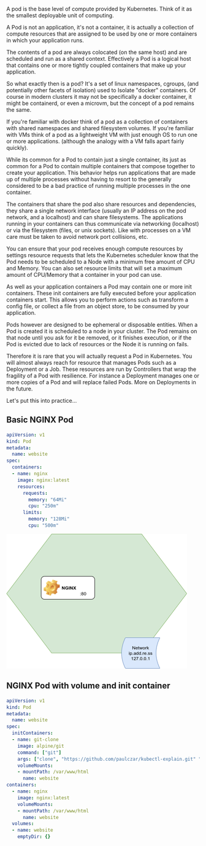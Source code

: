 A pod is the base level of compute provided by Kubernetes. Think of it as the smallest deployable unit of computing.

A Pod is not an application, it's not a container, it is actually a collection of compute resources that are assigned to be used by one or more containers in which your application runs.

The contents of a pod are always colocated (on the same host) and are scheduled and run as a shared context.  Effectively a Pod is a logical host that contains one or more tightly coupled containers that make up your application.

So what exactly then is a pod?  It's a set of linux namespaces, cgroups, (and potentially other facets of isolation) used to Isolate "docker" containers. Of course in modern clusters it may not be specifically a docker container, it might be containerd, or even a microvm, but the concept of a pod remains the same.

If you're familiar with docker think of a pod as a collection of containers with shared namespaces and shared filesystem volumes.  If you're familiar with VMs think of a pod as a lightweight VM with just enough OS to run one or more applications. (although the analogy with a VM falls apart fairly quickly).

While its common for a Pod to contain just a single container, its just as common for a Pod to contain multiple containers that compose together to create your application. This behavior helps run applications that are made up of multiple processes without having to resort to the generally considered to be a bad practice of running multiple processes in the one container.

The containers that share the pod also share resources and dependencies, they share a single network interface (usually an IP address on the pod network, and a localhost) and can share filesystems. The applications running in your containers can thus communicate via networking (localhost) or via the filesystem (files, or unix sockets). Like with processes on a VM care must be taken to avoid network port collisions, etc.

You can ensure that your pod receives enough compute resources by settings resource requests that lets the Kubernetes scheduler know that the Pod needs to be scheduled to a Node with a minimum free amount of CPU and Memory. You can also set resource limits that will set a maximum amount of CPU/Memory that a container in your pod can use.

As well as your application containers a Pod may contain one or more init containers. These init containers are fully executed before your application containers start. This allows you to perform actions such as transform a config file, or collect a file from an object store, to be consumed by your application.

Pods however are designed to be ephemeral or disposable entities. When a Pod is created it is scheduled to a node in your cluster. The Pod remains on that node until you ask for it be removed, or it finishes execution, or if the Pod is evicted due to lack of resources or the Node it is running on fails.

Therefore it is rare that you will actually request a Pod in Kubernetes. You will almost always reach for resource that manages Pods such as a Deployment or a Job. These resources are run by Controllers that wrap the fragility of a Pod with resilience. For instance a Deployment manages one or more copies of a Pod and will replace failed Pods. More on Deployments in the future.

Let's put this into practice...

## Basic NGINX Pod

```yaml
apiVersion: v1
kind: Pod
metadata:
  name: website
spec:
  containers:
  - name: nginx
    image: nginx:latest
    resources:
      requests:
        memory: "64Mi"
        cpu: "250m"
      limits:
        memory: "128Mi"
        cpu: "500m"
```

![a minimal nginx pod](./pod-basic-nginx.drawio.png)

## NGINX Pod with volume and init container

```yaml
apiVersion: v1
kind: Pod
metadata:
  name: website
spec:
  initContainers:
  - name: git-clone
    image: alpine/git
    command: ["git"]
    args: ["clone", "https://github.com/paulczar/kubectl-explain.git" "/var/www/html"]
    volumeMounts:
    - mountPath: /var/www/html
      name: website
containers:
  - name: nginx
    image: nginx:latest
    volumeMounts:
    - mountPath: /var/www/html
      name: website
  volumes:
  - name: website
    emptyDir: {}
```